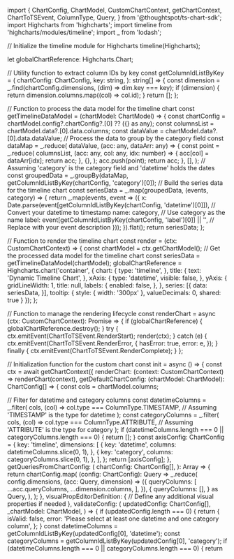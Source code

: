 import {
    ChartConfig,
    ChartModel,
    CustomChartContext,
    getChartContext,
    ChartToTSEvent,
    ColumnType,
    Query,
} from '@thoughtspot/ts-chart-sdk';
import Highcharts from 'highcharts';
import timeline from 'highcharts/modules/timeline';
import _ from 'lodash';

// Initialize the timeline module for Highcharts
timeline(Highcharts);

let globalChartReference: Highcharts.Chart;

// Utility function to extract column IDs by key
const getColumnIdListByKey = (
    chartConfig: ChartConfig,
    key: string,
): string[] => {
    const dimension = _.find(chartConfig.dimensions, (dim) => dim.key === key);
    if (dimension) {
        return dimension.columns.map((col) => col.id);
    }
    return [];
};

// Function to process the data model for the timeline chart
const getTimelineDataModel = (chartModel: ChartModel) => {
    const chartConfig = chartModel.config?.chartConfig?.[0] ?? ({} as any);
    const columnsList = chartModel.data?.[0].data.columns;
    const dataValue = chartModel.data?.[0].data.dataValue;
// Process the data to group by the category field
    const dataMap = _.reduce(
        dataValue,
        (acc: any, dataArr: any) => {
            const point = _.reduce(
                columnsList,
                (acc: any, col: any, idx: number) => {
                    acc[col] = dataArr[idx];
                    return acc;
                },
                {},
            );
            acc.push(point);
            return acc;
        },
        [],
    );
  // Assuming 'category' is the category field and 'datetime' holds the dates
    const groupedData = _.groupBy(dataMap, getColumnIdListByKey(chartConfig, 'category')[0]);
  // Build the series data for the timeline chart
    const seriesData = _.map(groupedData, (events, category) => {
        return _.map(events, event => ({
            x: Date.parse(event[getColumnIdListByKey(chartConfig, 'datetime')[0]]), // Convert your datetime to timestamp
            name: category, // Use category as the name
            label: event[getColumnIdListByKey(chartConfig, 'label')[0]] || '', // Replace with your event description
        }));
    }).flat();
  return seriesData;
};

// Function to render the timeline chart
const render = (ctx: CustomChartContext) => {
    const chartModel = ctx.getChartModel();
// Get the processed data model for the timeline chart
    const seriesData = getTimelineDataModel(chartModel);
    globalChartReference = Highcharts.chart('container', {
        chart: {
            type: 'timeline',
        },
               title: {
            text: 'Dynamic Timeline Chart',
        },
        xAxis: {
            type: 'datetime',
            visible: false,
        },
        yAxis: {
            gridLineWidth: 1,
            title: null,
            labels: {
                enabled: false,
            },
        },
        series: [{
            data: seriesData,
        }],
        tooltip: {
            style: {
                width: '300px'
            },
            valueDecimals: 0,
            shared: true
        }
    });
};

// Function to manage the rendering lifecycle
const renderChart = async (ctx: CustomChartContext): Promise<void> => {
    if (globalChartReference) {
        globalChartReference.destroy();
    }
    try {
        ctx.emitEvent(ChartToTSEvent.RenderStart);
        render(ctx);
    } catch (e) {
        ctx.emitEvent(ChartToTSEvent.RenderError, {
            hasError: true,
            error: e,
        });
    } finally {
        ctx.emitEvent(ChartToTSEvent.RenderComplete);
    }
};

// Initialization function for the custom chart
const init = async () => {
    const ctx = await getChartContext({
        renderChart: (context: CustomChartContext) => renderChart(context),
        getDefaultChartConfig: (chartModel: ChartModel): ChartConfig[] => {
            const cols = chartModel.columns;

// Filter for datetime and category columns
            const datetimeColumns = _.filter(
                cols,
                (col) => col.type === ColumnType.TIMESTAMP, // Assuming 'TIMESTAMP' is the type for datetime
            );
            const categoryColumns = _.filter(
                cols,
                (col) => col.type === ColumnType.ATTRIBUTE, // Assuming 'ATTRIBUTE' is the type for category
            );
            if (datetimeColumns.length === 0 || categoryColumns.length === 0) {
                return [];
            }
            const axisConfig: ChartConfig = {
                key: 'timeline',
                dimensions: [
                    {
                        key: 'datetime',
                        columns: datetimeColumns.slice(0, 1),
                    },
                    {
                        key: 'category',
                        columns: categoryColumns.slice(0, 1),
                    },
                ],
            };
            return [axisConfig];
        },
        getQueriesFromChartConfig: (
            chartConfig: ChartConfig[],
        ): Array<Query> => {
            return chartConfig.map(
                (config: ChartConfig): Query =>
                    _.reduce(
                        config.dimensions,
                        (acc: Query, dimension) => ({
                            queryColumns: [
                                ...acc.queryColumns,
                                ...dimension.columns,
                            ],
                        }),
                        {
                            queryColumns: [],
                        } as Query,
                    ),
            );
        },
        visualPropEditorDefinition: {
            // Define any additional visual properties if needed
        },
        validateConfig: (
            updatedConfig: ChartConfig[],
            _chartModel: ChartModel,
        ) => {
            if (updatedConfig.length === 0) {
                return {
                    isValid: false,
                    error: 'Please select at least one datetime and one category column',
                };
            }
            const datetimeColumns = getColumnIdListByKey(updatedConfig[0], 'datetime');
            const categoryColumns = getColumnIdListByKey(updatedConfig[0], 'category');
            if (datetimeColumns.length === 0 || categoryColumns.length === 0) {
                return

